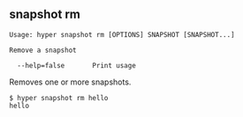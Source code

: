 ## snapshot rm

    Usage: hyper snapshot rm [OPTIONS] SNAPSHOT [SNAPSHOT...]

    Remove a snapshot

      --help=false       Print usage

Removes one or more snapshots.

    $ hyper snapshot rm hello
    hello
